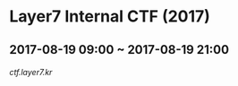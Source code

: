 Layer7 Internal CTF (2017)
=============
2017-08-19 09:00 ~ 2017-08-19 21:00
-------------
###### ctf.layer7.kr